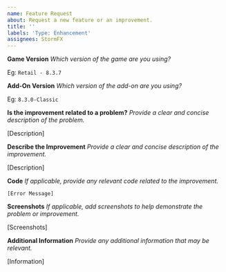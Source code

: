 ```yaml
---
name: Feature Request
about: Request a new feature or an improvement.
title: ''
labels: 'Type: Enhancement'
assignees: StormFX
---
```


**Game Version**
_Which version of the game are you using?_

Eg: `Retail - 8.3.7`

**Add-On Version**
_Which version of the add-on are you using?_

Eg: `8.3.0-Classic`

**Is the improvement related to a problem?**
_Provide a clear and concise description of the problem._

[Description]

**Describe the Improvement**
_Provide a clear and concise description of the improvement._

[Description]

**Code**
_If applicable, provide any relevant code related to the improvement._

```text
[Error Message]
```

**Screenshots**
_If applicable, add screenshots to help demonstrate the problem or improvement._

[Screenshots]

**Additional Information**
_Provide any additional information that may be relevant._

[Information]
